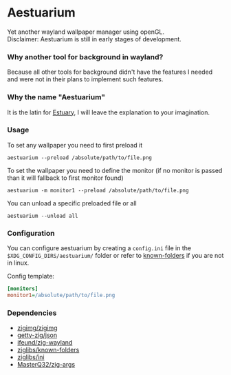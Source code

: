 # Aestuarium

Yet another wayland wallpaper manager using openGL.
<br>
Disclaimer: Aestuarium is still in early stages of development.

### Why another tool for background in wayland?

Because all other tools for background didn't have the features I needed and were not in their plans to implement such features.

### Why the name "Aestuarium" 

It is the latin for [Estuary](https://en.wikipedia.org/wiki/Estuary), I will leave the explanation to your imagination.

### Usage

To set any wallpaper you need to first preload it
```shell
aestuarium --preload /absolute/path/to/file.png
```

To set the wallpaper you need to define the monitor (if no monitor is passed than it will fallback to first monitor found)
```shell
aestuarium -m monitor1 --preload /absolute/path/to/file.png
```

You can unload a specific preloaded file or all

```shell
aestuarium --unload all
```

### Configuration

You can configure aestuarium by creating a `config.ini` file in the `$XDG_CONFIG_DIRS/aestuarium/` folder or refer to [known-folders](https://github.com/ziglibs/known-folders) if you are not in linux.

Config template:

```ini
[monitors]
monitor1=/absolute/path/to/file.png
```

### Dependencies

- [zigimg/zigimg](https://github.com/zigimg/zigimg)
- [getty-zig/json](https://github.com/getty-zig/json)
- [ifeund/zig-wayland](https://codeberg.org/ifreund/zig-wayland)
- [ziglibs/known-folders](https://github.com/ziglibs/known-folders)
- [ziglibs/ini](https://github.com/ziglibs/ini)
- [MasterQ32/zig-args](https://github.com/MasterQ32/zig-args)

